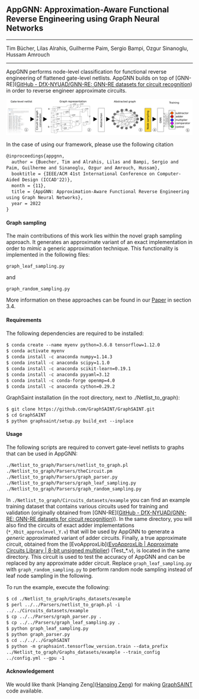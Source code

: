 ## AppGNN: Approximation-Aware Functional Reverse Engineering using Graph Neural Networks

---

Tim Bücher, Lilas Alrahis, Guilherme Paim, Sergio Bampi, Ozgur Sinanoglu, Hussam Amrouch

---

AppGNN performs node-level classification for functional reverse engineering of flattened gate-level netlists. AppGNN builds on top of [GNN-RE]([GitHub - DfX-NYUAD/GNN-RE: GNN-RE datasets for circuit recognition](https://github.com/DfX-NYUAD/GNN-RE)) in order to reverse engineer approximate circuits.

![flow.jpg](./flow.jpg)

In the case of using our framework, please use the following citation
```
@inproceedings{appgnn,
  author = {Buecher, Tim and Alrahis, Lilas and Bampi, Sergio and Paim, Guilherme and Sinanoglu, Ozgur and Amrouch, Hussam},
  booktitle = {IEEE/ACM 41st International Conference on Computer-Aided Design (ICCAD'22)},
  month = {11},
  title = {AppGNN: Approximation-Aware Functional Reverse Engineering using Graph Neural Networks},
  year = 2022
}
```


#### Graph sampling

The main contributions of this work lies within the novel graph sampling approach. It generates an approximate variant of an exact implementation in order to *mimic* a generic approximation technique. This functionality is implemented in the following files:

```
graph_leaf_sampling.py
```

and

```
graph_random_sampling.py
```

More information on these approaches can be found in our [Paper](https://arxiv.org/abs/2208.10868) in section 3.4.

#### Requirements

The following dependencies are required to be installed:

```
$ conda create --name myenv python=3.6.8 tensorflow=1.12.0
$ conda activate myenv
$ conda install -c anaconda numpy=1.14.3
$ conda install -c anaconda scipy=1.1.0 
$ conda install -c anaconda scikit-learn=0.19.1
$ conda install -c anaconda pyyaml=3.12
$ conda install -c conda-forge openmp=4.0
$ conda install -c anaconda cython=0.29.2
```

GraphSaint installation (in the root directory, next to ./Netlist_to_graph):

```
$ git clone https://github.com/GraphSAINT/GraphSAINT.git
$ cd GraphSAINT
$ python graphsaint/setup.py build_ext --inplace
```

#### Usage

The following scripts are required to convert gate-level netlists to graphs that can be used in AppGNN:

```
./Netlist_to_graph/Parsers/netlist_to_graph.pl
./Netlist_to_graph/Parsers/theCircuit.pm
./Netlist_to_graph/Parsers/graph_parser.py
./Netlist_to_graph/Parsers/graph_leaf_sampling.py
./Netlist_to_graph/Parsers/graph_random_sampling.py
```

In `./Netlist_to_graph/Circuits_datasets/example` you can find an example training dataset that contains various circuits used for training and validation (originally obtained from [GNN-RE]([GitHub - DfX-NYUAD/GNN-RE: GNN-RE datasets for circuit recognition](https://github.com/DfX-NYUAD/GNN-RE))). In the same directory, you will also find the circuits of exact adder implementations (`*_Xbit_approxlevel_Y.v`) that will be used by AppGNN to generate a *generic* approximated variant of adder circuits. Finally, a true approximate circuit, obtained from the [EvoApproxLib]([EvoApproxLib | Approximate Circuits Library | 8-bit unsigned multiplier](https://ehw.fit.vutbr.cz/evoapproxlib/)) (Test\_\*.v), is located in the same directory. This circuit is used to test the accuracy of AppGNN and can be replaced by any approximate adder circuit. Replace `graph_leaf_sampling.py` with `graph_random_sampling.py` to perform random node sampling instead of leaf node sampling in the following.

To run the example, execute the following:

```
$ cd ./Netlist_to_graph/Graphs_datasets/example
$ perl ../../Parsers/netlist_to_graph.pl -i ../../Circuits_datasets/example
$ cp ../../Parsers/graph_parser.py .
$ cp ../../Parsers/graph_leaf_sampling.py .
$ python graph_leaf_sampling.py
$ python graph_parser.py
$ cd ../../../GraphSAINT
$ python -m graphsaint.tensorflow_version.train --data_prefix ../Netlist_to_graph/Graphs_datasets/example --train_config ../config.yml --gpu -1
```


#### Acknowledgement

We would like thank [Hanqing Zeng]([Hanqing Zeng](https://sites.google.com/a/usc.edu/zengh/home)) for making [GraphSAINT](https://github.com/GraphSAINT/) code available.
